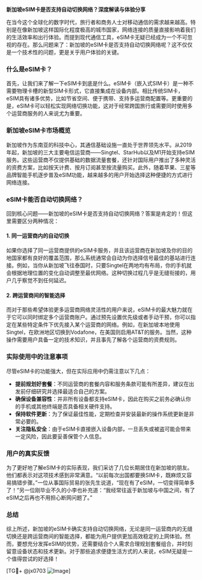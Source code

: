 **新加坡eSIM卡是否支持自动切换网络？深度解读与体验分享**

在当今这个全球化的数字时代，旅行者和商务人士对移动通信的需求越来越高。特别是在像新加坡这样国际化程度极高的城市国家，网络连接的质量直接影响着我们的生活效率和出行体验。而提到现代通信工具，eSIM卡无疑已经成为一个不可忽视的存在。那么问题来了：新加坡的eSIM卡是否支持自动切换网络呢？这不仅仅是一个技术性的问题，更是关乎用户体验的关键。

### 什么是eSIM卡？

首先，让我们来了解一下eSIM卡到底是什么。eSIM卡（嵌入式SIM卡）是一种不需要物理卡槽的新型SIM卡形式，它直接集成在设备内部。相比传统SIM卡，eSIM具有诸多优势，比如节省空间、便于携带、支持多运营商配置等。更重要的是，eSIM卡可以轻松实现网络切换功能，这对于经常跨国旅行或需要同时使用多个运营商服务的人来说尤为重要。

### 新加坡eSIM卡市场概览

新加坡作为东南亚的科技中心，其通信基础设施一直处于世界领先水平。从2019年起，新加坡的三大主要电信运营商——Singtel、StarHub以及M1开始支持eSIM服务。这些运营商不仅提供基础的数据流量套餐，还针对国际用户推出了多种灵活的资费方案，比如按天计费、按月订阅甚至按流量购买。此外，随着苹果、三星等品牌智能手机逐步普及eSIM功能，越来越多的用户开始选择这种便捷的方式进行网络连接。

### eSIM卡能否自动切换网络？

回到核心问题——新加坡的eSIM卡是否支持自动切换网络？答案是肯定的！但这里需要区分两种情况：

#### 1. 同一运营商内的自动切换
如果你选择了同一运营商提供的eSIM卡服务，并且该运营商在新加坡及你的目的地国家都有良好的覆盖范围，那么系统通常会自动为你选择信号最佳的基站进行连接。例如，当你从新加坡飞往泰国时，只要Singtel在两地均有布局，你的手机就会根据地理位置的变化自动调整至最优网络。这种切换过程几乎是无缝衔接的，用户几乎察觉不到任何延迟。

#### 2. 跨运营商间的智能选择
而对于那些希望体验更多运营商网络灵活性的用户来说，eSIM卡的最大魅力就在于它可以同时绑定多个运营商账户。通过预先设置优先级或者手动干预，你可以指定在某些特定条件下优先接入某个运营商的网络。例如，在新加坡本地使用Singtel，在欧洲地区切换到Vodafone，在美国则启用AT&T的服务。当然，这种操作需要用户具备一定的技术知识，并且事先了解各个运营商的资费规则。

### 实际使用中的注意事项

尽管eSIM卡的功能强大，但在实际应用中仍需注意以下几点：

- **提前规划好套餐**：不同运营商的套餐内容和服务条款可能有所差异，建议在出发前仔细研究并选择最适合自己的方案。
- **确保设备兼容性**：并非所有设备都支持eSIM卡，因此在购买之前务必确认你的手机或其他终端是否具备相关硬件支持。
- **保持软件更新**：为了保证最佳性能，定期检查并安装最新的操作系统更新是非常必要的。
- **关注隐私安全**：由于eSIM卡直接嵌入设备内部，一旦丢失或被盗可能会带来一定风险，因此要妥善保管个人信息。

### 用户的真实反馈

为了更好地了解eSIM卡的实际表现，我们采访了几位长期居住在新加坡的朋友。他们都表示对这项技术感到非常满意。“以前每次出国都要换SIM卡，既麻烦又容易搞错步骤。”一位从事国际贸易的张先生说道，“现在有了eSIM，一切变得简单多了！”另一位刚毕业不久的小李也补充道：“我经常往返于新加坡与中国之间，有了eSIM之后再也不用担心断网问题了。”

### 总结

综上所述，新加坡的eSIM卡确实支持自动切换网络，无论是同一运营商内的无缝切换还是跨运营商间的智能选择，都能为用户提供更加高效稳定的上网体验。然而，要想充分发挥eSIM的优势，还需要结合个人需求合理规划套餐组合，并时刻留意设备状态和技术更新。对于那些追求便捷生活方式的人来说，eSIM无疑是一个值得尝试的好选择！

[TG💪+ @jx0703 ![Image](https://github.com/user-attachments/assets/dbca1d08-cadb-493c-b0ec-ad6f7a83f270)]